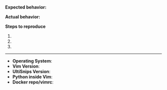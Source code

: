<!--
Thanks for reporting your issue. Please follow this template closely. Without
all essential info the issue may be closed as unreproducible.

Fill out the table below ----- symbols and keep it at the end of your issue
text. Please provide an answer for every line.

Please provide an explanation of the issue below this line. -->

**Expected behavior:**


**Actual behavior:**


**Steps to reproduce**

<!--
Provide a minimal viable repro case, ideally following
https://github.com/SirVer/ultisnips/blob/master/CONTRIBUTING.md#reproducing-bugs

If this is not possible, post a minimal, complete `.vimrc`, snippet definition,
and set of keystrokes that reproduces your problem.
-->

1.
2.
3.

-----
<!-- NOTE: contents inside arrows will be ignored. -->
- **Operating System**: <!-- e.g. Windows XP / Ubuntu 16.04 / Mac OS 10.5 -->
- **Vim Version**: <!-- first two lines of `:version` output -->
- **UltiSnips Version**: <!-- e.g. 3.1. If you're using version from git 
                              run: `git rev-parse origin/master` -->
- **Python inside Vim**: <!-- e.g. 3.9.1 / 3.6.5. If unsure run inside vim:
                              `:py import sys; print(sys.version)` and
                              `:py3 import sys; print(sys.version)' -->
- **Docker repo/vimrc**: <!-- link to the branch containing the repro case, 
                              or the uploaded minimal vimrc -->
